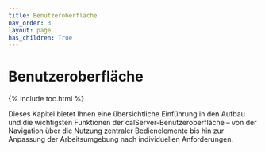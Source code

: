 ```yaml
---
title: Benutzeroberfläche
nav_order: 3
layout: page
has_children: True
---
```


# Benutzeroberfläche
{% include toc.html %}

Dieses Kapitel bietet Ihnen eine übersichtliche Einführung in den Aufbau und die wichtigsten Funktionen der calServer-Benutzeroberfläche – von der Navigation über die Nutzung zentraler Bedienelemente bis hin zur Anpassung der Arbeitsumgebung nach individuellen Anforderungen.
